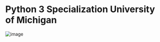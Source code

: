 # Python 3 Specialization University of Michigan
![image](https://user-images.githubusercontent.com/94609839/188323784-7336d1e5-f35a-4fdd-b1b3-509b590c3115.png)
